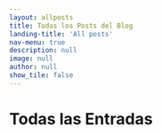 ```yaml
---
layout: allposts
title: Todas los Posts del Blog
landing-title: 'All posts'
nav-menu: true
description: null
image: null
author: null
show_tile: false
---
```


<h1>Todas las Entradas</h1>
